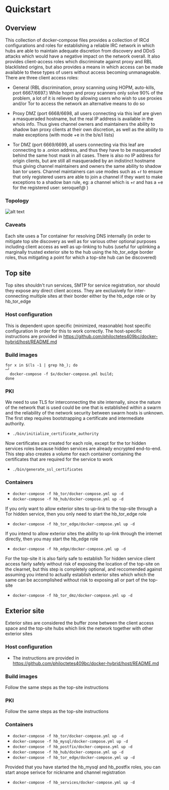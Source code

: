 # Quickstart

## Overview
This collection of docker-compose files provides a collection of IRCd configurations and roles for establishing a reliable IRC network in which hubs are able to
maintain adequate discretion from discovery and DDoS attacks which would have a negative impact on the network overall. It also provides client-access roles which
discriminate against proxy and RBL blacklisted origins, but also provides a means in which access can be made available to these types of users without access
becoming unmanageable. There are three client access roles:

- General (RBL discrimination, proxy scanning using HOPM, auto-kills, port 6667/6697.) While hopm and proxy scanners only solve 90% of the problem, a lot of it
is relieved by allowing users who wish to use proxies and/or Tor to access the network an alternative means to do so

- Proxy DMZ (port 6668/6698, all users connecting via this leaf are given a masqueraded hostname, but the real IP address is available in the whois info. Thus gives
channel owners and maintainers the ability to shadow ban proxy clients at their own discretion, as well as the ability to make exceptions (with mode +e in
the b/e/I lists)

- Tor DMZ (port 6669/6699, all users connecting via this leaf are connecting to a .onion address, and thus they have to be masqueraded behind the same host mask
in all cases. There is also no IP address for origin clients, but are still all masqueraded by an indistinct hostname thus giving channel maintainers and owners
the same ability to shadow ban tor users. Channel maintainers can use modes such as +r to ensure that only registered users are able to join a channel if they
want to make exceptions to a shadow ban rule, eg: a channel which is +r and has a +e for the registered user: seroquel!*@* )

### Topology
![alt text](https://github.com/philoctetes409bc/docker-hybrid/blob/master/doc/Diagram1.png?raw=true)

### Caveats
Each site uses a Tor container for resolving DNS internally (in order to mitigate top site discovery as well as for various other optional purposes including
client access as well as up-linking to hubs (useful for uplinking a marginally trusted exterior site to the hub using the hb_tor_edge border roles, thus
mitigating a point for which a top-site hub can be discovered)

## Top site
Top sites shouldn't run services, SMTP for service registration, nor should they expose any direct client access. They are exclusively for inter-connecting
multiple sites at their border either by the hb_edge role or by hb_tor_edge

### Host configuration
This is dependent upon specific (minimized, reasonable) host specific configuration In order for this to work correctly. The host-specific instructions
are provided in https://github.com/philoctetes409bc/docker-hybrid/host/README.md

### Build images
```
for x in $(ls -1 | grep hb_); do                                                                                                                                    ─╯
  docker-compose -f $x/docker-compose.yml build;
done
```

### PKI
We need to use TLS for interconnecting the site internally, since the nature of the network that is used could be one that is established within a swarm and
the reliability of the network security between swarm hosts is unknown. The first step requires bootstrapping a certificate and intermediate authority.
- `./bin/initialize_certificate_authority`

Now certificates are created for each role, except for the tor hidden services roles because hidden services are already encrypted end-to-end. This step
also creates a volume for each container containing the certificates that are required for the service to work
- `./bin/generate_ssl_certificates`

### Containers
- `docker-compose -f hb_tor/docker-compose.yml up -d`
- `docker-compose -f hb_hub/docker-compose.yml up -d`

If you only want to allow exterior sites to up-link to the top-site through a Tor hidden service, then you only need to start the hb_tor_edge role
- `docker-compose -f hb_tor_edge/docker-compose.yml up -d`

If you intend to allow exterior sites the ability to up-link through the internet directly, then you may start the hb_edge role
- `docker-compose -f hb_edge/docker-compose.yml up -d`

For the top-site it is also fairly safe to establish Tor hidden service client access fairly safely without risk of exposing the location of the top-site on
the clearnet, but this step is completely optional, and reccomended against assuming you intend to actually establish exterior sites which which the same
can be accomplished without risk to exposing all or part of the top-site
- `docker-compose -f hb_tor_dmz/docker-compose.yml up -d`

## Exterior site
Exterior sites are considered the buffer zone between the client access space and the top-site hubs which link the network together with other exterior sites

### Host configuration
- The instructions are provided in https://github.com/philoctetes409bc/docker-hybrid/host/README.md

### Build images
Follow the same steps as the top-site instructions

### PKI
Follow the same steps as the top-site instructions

### Containers
- `docker-compose -f hb_tor/docker-compose.yml up -d`
- `docker-compose -f hb_mysql/docker-compose.yml up -d`
- `docker-compose -f hb_postfix/docker-compose.yml up -d`
- `docker-compose -f hb_hub/docker-compose.yml up -d`
- `docker-compose -f hb_tor_edge/docker-compose.yml up -d`

Provided that you have started the hb_mysql and hb_postfix roles, you can start anope serivce for nickname and channel registration
- `docker-compose -f hb_services/docker-compose.yml up -d`


